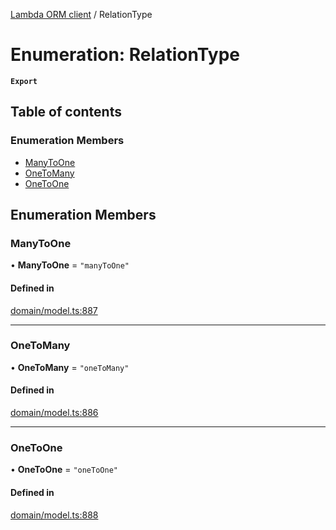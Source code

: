[Lambda ORM client](../README.md) / RelationType

# Enumeration: RelationType

**`Export`**

## Table of contents

### Enumeration Members

- [ManyToOne](RelationType.md#manytoone)
- [OneToMany](RelationType.md#onetomany)
- [OneToOne](RelationType.md#onetoone)

## Enumeration Members

### ManyToOne

• **ManyToOne** = ``"manyToOne"``

#### Defined in

[domain/model.ts:887](https://github.com/FlavioLionelRita/lambdaorm-client-node/blob/188ce61/src/lib/domain/model.ts#L887)

___

### OneToMany

• **OneToMany** = ``"oneToMany"``

#### Defined in

[domain/model.ts:886](https://github.com/FlavioLionelRita/lambdaorm-client-node/blob/188ce61/src/lib/domain/model.ts#L886)

___

### OneToOne

• **OneToOne** = ``"oneToOne"``

#### Defined in

[domain/model.ts:888](https://github.com/FlavioLionelRita/lambdaorm-client-node/blob/188ce61/src/lib/domain/model.ts#L888)
